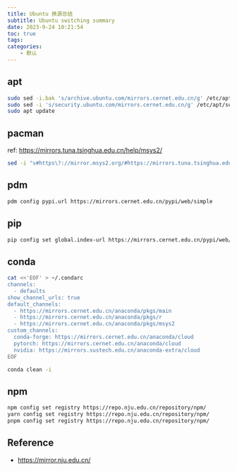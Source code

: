 ```yaml
---
title: Ubuntu 换源总结
subtitle: Ubuntu switching summary
date: 2023-9-24 10:21:54
toc: true
tags: 
categories: 
    - 默认
---
```


## apt
```sh
sudo sed -i.bak 's/archive.ubuntu.com/mirrors.cernet.edu.cn/g' /etc/apt/sources.list
sudo sed -i 's/security.ubuntu.com/mirrors.cernet.edu.cn/g' /etc/apt/sources.list
sudo apt update
```

## pacman
ref: https://mirrors.tuna.tsinghua.edu.cn/help/msys2/

```sh
sed -i "s#https\?://mirror.msys2.org/#https://mirrors.tuna.tsinghua.edu.cn/msys2/#g" /etc/pacman.d/mirrorlist*
```

## pdm
```sh
pdm config pypi.url https://mirrors.cernet.edu.cn/pypi/web/simple
```

## pip
```sh
pip config set global.index-url https://mirrors.cernet.edu.cn/pypi/web/simple
```

## conda
```sh
cat <<'EOF' > ~/.condarc
channels:
  - defaults
show_channel_urls: true
default_channels:
  - https://mirrors.cernet.edu.cn/anaconda/pkgs/main
  - https://mirrors.cernet.edu.cn/anaconda/pkgs/r
  - https://mirrors.cernet.edu.cn/anaconda/pkgs/msys2
custom_channels:
  conda-forge: https://mirrors.cernet.edu.cn/anaconda/cloud
  pytorch: https://mirrors.cernet.edu.cn/anaconda/cloud
  nvidia: https://mirrors.sustech.edu.cn/anaconda-extra/cloud
EOF

conda clean -i
```

## npm
```sh
npm config set registry https://repo.nju.edu.cn/repository/npm/
yarn config set registry https://repo.nju.edu.cn/repository/npm/
pnpm config set registry https://repo.nju.edu.cn/repository/npm/
```

## Reference
- https://mirror.nju.edu.cn/